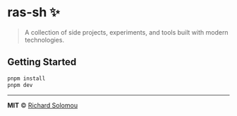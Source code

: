 # ras-sh ✨

> A collection of side projects, experiments, and tools built with modern technologies.

## Getting Started

```bash
pnpm install
pnpm dev
```

---

**MIT** © [Richard Solomou](https://ras.sh)
